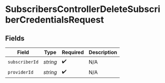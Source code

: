 # SubscribersControllerDeleteSubscriberCredentialsRequest


## Fields

| Field              | Type               | Required           | Description        |
| ------------------ | ------------------ | ------------------ | ------------------ |
| `subscriberId`     | *string*           | :heavy_check_mark: | N/A                |
| `providerId`       | *string*           | :heavy_check_mark: | N/A                |
